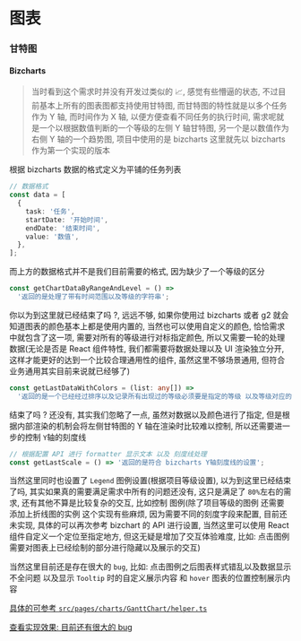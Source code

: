 # 图表

### 甘特图

#### Bizcharts

> 当时看到这个需求时并没有开发过类似的 📈, 感觉有些懵逼的状态, 不过目前基本上所有的图表图都支持使用甘特图, 而甘特图的特性就是以多个任务作为 Y 轴, 而时间作为 X 轴, 以便方便查看不同任务的执行时间, 需求呢就是一个以根据数值判断的一个等级的左侧 Y 轴甘特图, 另一个是以数值作为右侧 Y 轴的一个趋势图, 项目中使用的是 bizcharts 这里就先以 bizcharts 作为第一个实现的版本

根据 bizcharts 数据的格式定义为平铺的任务列表

```ts
// 数据格式
const data = [
  {
    task: '任务',
    startDate: '开始时间',
    endDate: '结束时间',
    value: '数值',
  },
];
```

而上方的数据格式并不是我们目前需要的格式, 因为缺少了一个等级的区分

```ts
const getChartDataByRangeAndLevel = () =>
  '返回的是处理了带有时间范围以及等级的字符串';
```

你以为到这里就已经结束了吗 ?, 远远不够, 如果你使用过 bizcharts 或者 g2 就会知道图表的颜色基本上都是使用内置的, 当然也可以使用自定义的颜色, 恰恰需求中就包含了这一项, 需要对所有的等级进行对标指定颜色, 所以又需要一轮的处理数据(无论是否是 React 组件特性, 我们都需要将数据处理以及 UI 渲染独立分开, 这样才能更好的达到一个比较合理通用性的组件, 虽然这里不够场景通用, 但符合业务通用其实目前来说就已经够了)

```ts
const getLastDataWithColors = (list: any[]) =>
  '返回的是一个已经经过排序以及记录所有出现过的等级必须要是指定的等级 以及等级对应的颜色的对象';
```

结束了吗 ? 还没有, 其实我们忽略了一点, 虽然对数据以及颜色进行了指定, 但是根据内部渲染的机制会将左侧甘特图的 Y 轴在渲染时比较难以控制, 所以还需要进一步的控制 `Y`轴的刻度线

```ts
// 根据配置 API 进行 formatter 显示文本 以及 刻度线处理
const getLastScale = () => '返回的是符合 bizcharts Y轴刻度线的设置';
```

当然这里同时也设置了 `Legend` 图例设置(根据项目等级设置), 以为到这里已经结束了吗, 其实如果真的需要满足需求中所有的问题还没有, 这只是满足了 `80%`左右的需求, 还有其他不算是比较复杂的交互, 比如控制 图例(除了项目等级的图例 还需要添加上折线图的实例 这个实现有些麻烦, 因为需要不同的刻度字段来配置, 目前还未实现, 具体的可以再次参考 bizchart 的 API 进行设置, 当然这里可以使用 React 组件自定义一个定位至指定地方, 但这无疑是增加了交互体验难度, 比如: 点击图例需要对图表上已经绘制的部分进行隐藏以及展示的交互)

当然这里目前还是存在很大的 `bug`, 比如: 点击图例之后图表样式错乱以及数据显示不全问题 以及显示 `Tooltip` 时的自定义展示内容 和 `hover` 图表的位置控制展示内容

[具体的可参考 `src/pages/charts/GanttChart/helper.ts`](https://github.com/niexiaofei1988/demos/tree/master/umi-demo/src/pages/charts/GanttChart/helper.ts)

[查看实现效果: 目前还有很大的 bug](https://www.yuque.com/docs/share/fd70794e-38e3-41e5-b02a-75e2db046413?#《甘特图》)
